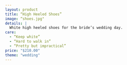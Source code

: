 ```yaml
---
layout: product
title: “High Heeled Shoes”
image: “shoes.jpg"
details: |
  White high heeled shoes for the bride’s wedding day.
care:
  - “Keep white”
  - “Hard to walk in”
  - “Pretty but impractical”
price: "$210.00"
theme: "wedding"
---
```

